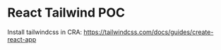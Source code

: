 # React Tailwind POC

Install tailwindcss in CRA: https://tailwindcss.com/docs/guides/create-react-app

